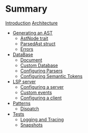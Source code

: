 # Summary

[Introduction](./index.md)
[Architecture](./ARCHITECTURE.md)

 - [Generating an AST](generating-an-ast/index.md)
   - [AstNode trait](generating-an-ast/ast-node-trait.md)
   - [ParsedAst struct](generating-an-ast/parsed-ast-struct.md)
   - [Errors](generating-an-ast/errors.md)
 - [DataBase](database/index.md)
   - [Document](database/document.md)
   - [Custom Database](database/custom-database.md)
   - [Configuring Parsers](database/configuring-parsers.md)
   - [Configuring Semantic Tokens](database/configuring-semantic-tokens.md)
 - [LSP server](lsp-server/index.md)
   - [Configuring a server](lsp-server/configuring-a-server.md)
   - [Custom events](lsp-server/custom-events.md) 
   - [Configuring a client](lsp-server/configuring-a-client.md)
 - [Patterns]()
   - [Dispatch](patterns/dispatch.md)   
 - [Tests]()
   - [Logging and Tracing](tests/logging_and_tracing.md)
   - [Snapshots](tests/snapshots.md)
